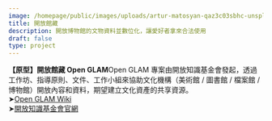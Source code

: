 ```yaml
---
image: /homepage/public/images/uploads/artur-matosyan-qaz3c03sbhc-unsplash.jpg
title: 開放館藏
description: 開放博物館的文物資料並數位化，讓愛好者拿來合法使用
draft: false
type: project
---
```

**【原型】開放館藏 Open GLAM**Open GLAM 專案由開放知識基金會發起，透過工作坊、指導原則、文件、工作小組來協助文化機構（美術館 / 圖書館 / 檔案館 / 博物館）開放內容和資料，期望建立文化資產的共享資源。\
➤[Open GLAM Wiki](https://www.google.com/url?q=https%3A%2F%2Foutreach.wikimedia.org%2Fwiki%2FGLAM%2FGet_started%2Fzh&sa=D&sntz=1&usg=AOvVaw0rT8XnOWW2n1qAmv5KPaKd)\
➤[開放知識基金會官網](https://www.google.com/url?q=https%3A%2F%2Fokfn.org%2F&sa=D&sntz=1&usg=AOvVaw2P-cW_b-mF-3Pw1zStkFmg)